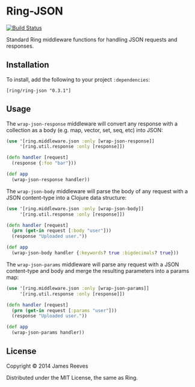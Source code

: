 # Ring-JSON

[![Build Status](https://secure.travis-ci.org/ring-clojure/ring-json.png)](http://travis-ci.org/ring-clojure/ring-json)

Standard Ring middleware functions for handling JSON requests and
responses.

## Installation

To install, add the following to your project `:dependencies`:

    [ring/ring-json "0.3.1"]

## Usage

The `wrap-json-response` middleware will convert any response with a
collection as a body (e.g. map, vector, set, seq, etc) into JSON:

```clojure
(use '[ring.middleware.json :only [wrap-json-response]]
     '[ring.util.response :only [response]])

(defn handler [request]
  (response {:foo "bar"}))

(def app
  (wrap-json-response handler))
```

The `wrap-json-body` middleware will parse the body of any request
with a JSON content-type into a Clojure data structure:

```clojure
(use '[ring.middleware.json :only [wrap-json-body]]
     '[ring.util.response :only [response]])

(defn handler [request]
  (prn (get-in request [:body "user"]))
  (response "Uploaded user."))

(def app
  (wrap-json-body handler {:keywords? true :bigdecimals? true}))
```


The `wrap-json-params` middleware will parse any request with a JSON
content-type and body and merge the resulting parameters into a params
map:

```clojure
(use '[ring.middleware.json :only [wrap-json-params]]
     '[ring.util.response :only [response]])

(defn handler [request]
  (prn (get-in request [:params "user"]))
  (response "Uploaded user."))

(def app
  (wrap-json-params handler))
```

## License

Copyright © 2014 James Reeves

Distributed under the MIT License, the same as Ring.
